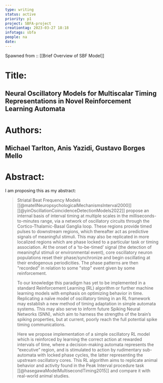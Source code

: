 ```yaml
---
type: writing
status: active
priority: p1
project: SBFA-project
creationtag: 2023-03-27 18:18
infotags: sbfa
people: na
date:
---
```


Spawned from :: [[Brief Overview of SBF Model]]


# Title:
## Neural Oscillatory Models for Multiscalar Timing Representations in Novel Reinforcement Learning Automata

# Authors:
## Michael Tarlton, Anis Yazidi, Gustavo Borges Mello



# Abstract:

I am proposing this as my abstract:

> Striatal Beat Frequency Models [[@matellNeuropsychologicalMechanismsInterval2000]] [[@yinOscillationCoincidenceDetectionModels2022]] propose an internal basis of interval timing at multiple scales in the milliseconds-to-minutes range, via a network of oscillatory circuits through the Cortico-Thalamic-Basal Ganglia loop. These regions provide timed pulses to downstream regions, which thereafter act as predictive signals of meaningful stimuli. This may also be replicated in more localized regions which are phase locked to a particular task or timing association. At the onset of a ‘to-be-timed’ signal (the detection of meaningful stimuli or environmental event), core oscillatory neuron populations reset their phase/synchronize and begin oscillating at their endogenous periodicities. The phase patterns are then "recorded" in relation to some "stop" event given by some reinforcement.
> 
> To our knowledge this paradigm has yet to be implemented in a standard Reinforcement Learning (RL) algorithm or further machine learning models with emphasis on optimizing behavior in time. Replicating a naïve model of oscillatory timing in an RL framework may establish a new method of timing adaptation in simple automata systems. This may also serve to inform future Spiking Neural Networks (SNN), which aim to harness the strengths of the brain’s spiking properties, but at current, poorly reach the full potential spike timing communications.
> 
> Here we propose implementation of a simple oscillatory RL model which is reinforced by learning the correct action at rewarded intervals of time, where a decision-making automata represents the “executive” region, and is stimulated to action by rudimentary sub-automata with locked phase cycles, the latter representing the upstream oscillatory cores. This RL algorithm aims to replicate animal behavior and activity found in the Peak Interval procedure task [[@hasegawaModelMultisecondTiming2015]] and compare it with real-world animal studies.  
>